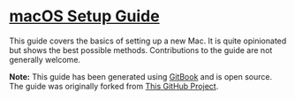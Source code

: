 [macOS Setup Guide](http://bwl.github.io/mac-setup)
====================

This guide covers the basics of setting up a new Mac.
It is quite opinionated but shows the best possible methods.
Contributions to the guide are not generally welcome. 

**Note:** This guide has been generated using [GitBook](http://www.gitbook.io) and is open source. The guide was originally forked from [This GitHub Project](https://github.com/sb2nov/mac-setup).